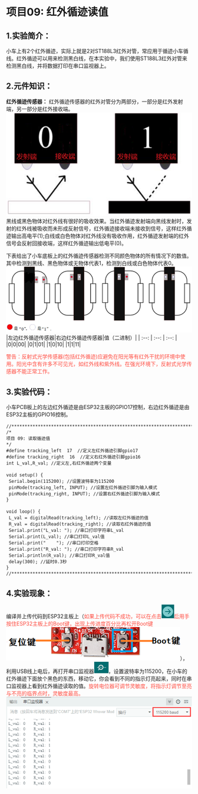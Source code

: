 # 项目09: 红外循迹读值

## 1.实验简介：
小车上有2个红外循迹，实际上就是2对ST188L3红外对管，常应用于循迹小车循线。红外循迹可以用来检测黑白线，在本实验中，我们使用ST188L3红外对管来检测黑白线，并将数据打印在串口监视器上。

## 2.元件知识：
**红外循迹传感器：** 红外循迹传感器的红外对管分为两部分，一部分是红外发射端，另一部分是红外接收端。
![Img](/media/img-20230522172021.png)
黑线或黑色物体对红外线有很好的吸收效果。当红外循迹发射端向黑线发射时，发射的红外线被吸收而未形成反射信号，红外循迹接收端未接收到信号，这样红外循迹输出高电平(1);白线或白色物体对红外线没有吸收作用，红外循迹发射端的红外信号会反射回接收端，这样红外循迹输出低电平(0)。

下表给出了小车底板上的红外循迹传感器检测不同颜色物体的所有情况下的数值。其中检测到黑线、黑色物体或无物体代表1，检测到白线或白色物体代表0。
![Img](/media/img-20230522173140.png)
|左边红外循迹传感器|右边红外循迹传感器|值（二进制）|
| :--: | :--: | :--: |
|0|0|00|
|0|1|01|
|1|0|10|
|1|1|11|

<span style="color: rgb(255, 76, 65);">警告：反射式光学传感器(包括红外循迹)应避免在阳光等有红外干扰的环境中使用。阳光中含有许多不可见光，如红外线和紫外线。在强光环境下，反射式光学传感器不能正常工作。</span>

## 3.实验代码：
小车PCB板上的左边红外循迹是由ESP32主板的GPIO17控制，右边红外循迹是由ESP32主板的GPIO16控制。

```
//*************************************************************************************
/*
项目 09: 读取循迹值
*/ 
#define tracking_left  17  //定义左红外循迹引脚gpio17
#define tracking_right  16  //定义右红外循迹引脚gpio16
int L_val,R_val; //定义左,右红外循迹两个变量

void setup() {
 Serial.begin(115200); //设置波特率为115200
 pinMode(tracking_left, INPUT); //设置左红外循迹引脚为输入模式
 pinMode(tracking_right, INPUT); //设置右红外循迹引脚为输入模式
}

void loop() {
 L_val = digitalRead(tracking_left); //读取左红外循迹的值
 R_val = digitalRead(tracking_right); //读取右红外循迹的值
 Serial.print("L_val: "); //串口打印字符串L_val
 Serial.print(L_val); //串口打印L_val值
 Serial.print("    "); //串口打印空格
 Serial.print("R_val: "); //串口打印字符串R_val
 Serial.println(R_val); //串口打印R_val值
 delay(300); //延时0.3秒
}
//*************************************************************************************
```

## 4.实验现象：
编译并上传代码到ESP32主板上（<span style="color: rgb(255, 76, 65);">如果上传代码不成功，可以在点击![Img](/media/img-20230330092521.png)后用手按住ESP32主板上的Boot键，出现上传进度百分比再松开Boot键![Img](/media/img-20230331144331.png)</span>），利用USB线上电后，再打开串口监视器![Img](/media/img-20230330103640.png)，设置波特率为115200，在小车的红外循迹下面放个黑色的东西，移动它，你会看到不同的指示灯亮起来，同时在串口监视器上看到红外循迹读取的值。<span style="color: rgb(255, 76, 65);">旋转电位器可调节灵敏度，将指示灯调节至亮与不亮的临界点时，灵敏度最高。</span>
![Img](/media/img-20230413080656.png)

